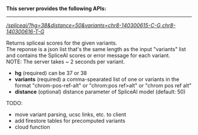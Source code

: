 
**This server provides the following APIs:**

----
*[/spliceai/?hg=38&distance=50&variants=chr8-140300615-C-G,chr8-140300616-T-G](/spliceai/?hg=38&variants=chr8-140300615-C-G,chr8-140300616-T-G)*
  
Returns spliceai scores for the given variants.  
The reponse is a json list that's the same length as the input "variants" list and 
contains the SpliceAI scores or error message for each variant.  
NOTE: The server takes ~ 2 seconds per variant.

- **hg** (required) can be 37 or 38
- **variants** (required) a comma-spearated list of one or variants in the format "chrom-pos-ref-alt" or "chrom:pos ref&gt;alt" or "chrom pos ref alt"
- **distance** (optional) distance parameter of SpliceAI model (default: 50)    


TODO:
- move variant parsing, ucsc links, etc. to client
- add firestore tables for precomputed variants
- cloud function
